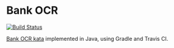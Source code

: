 # Bank OCR

[![Build Status](https://travis-ci.com/dario-campagna/bank-ocr-gradle.svg?branch=master)](https://travis-ci.com/dario-campagna/bank-ocr-gradle)

[Bank OCR kata](http://codingdojo.org/kata/BankOCR/) implemented in Java, using Gradle and Travis CI.
